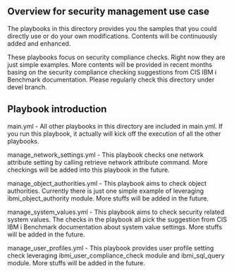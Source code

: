 Overview for security management use case
-----------------------------------------

The playbooks in this directory provides you the samples that you could directly use or do your own modifications. 
Contents will be continuously added and enhanced. 

These playbooks focus on security compliance checks. Right now they are just simple examples. More contents will be provided in recent months basing on the security compliance checking suggestions from CIS IBM i Benchmark documentation. Please regularly check this directory under devel branch.

Playbook introduction
---------------------
main.yml - All other playbooks in this directory are included in main.yml. If you run this playbook, it actually will kick off the execution of all the other playbooks.

manage_network_settings.yml - This playbook checks one network attribute setting by calling retrieve network attribute command. More checkings will be added into this playbook in the future.

manage_object_authorities.yml - This playbook aims to check object authorities. Currently there is just one simple example of leveraging ibmi_object_authority module. More stuffs will be added in the future.

manage_system_values.yml - This playbook aims to check security related system values. The checks in the playbook all pick the suggestion from CIS IBM i Benchmark documentation about system value settings. More stuffs will be added in the future.

manage_user_profiles.yml - This playbook provides user profile setting check leveraging ibmi_user_compliance_check module and ibmi_sql_query module. More stuffs will be added in the future.  